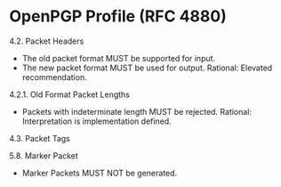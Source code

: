 OpenPGP Profile (RFC 4880)
==========================

4.2. Packet Headers

* The old packet format MUST be supported for input.
* The new packet format MUST be used for output.
  Rational: Elevated recommendation.

4.2.1. Old Format Packet Lengths

* Packets with indeterminate length MUST be rejected.
  Rational: Interpretation is implementation defined.

4.3. Packet Tags

5.8. Marker Packet

* Marker Packets MUST NOT be generated.
